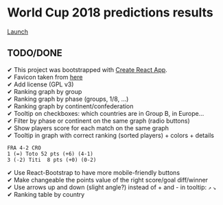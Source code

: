 # World Cup 2018 predictions results

[Launch](https://stephgbzh.github.io/pronos-graph/)

## TODO/DONE

✔ This project was bootstrapped with [Create React App](https://github.com/facebookincubator/create-react-app).  
✔ Favicon taken from [here](https://www.favicon.cc/?action=icon&file_id=888567)  
✔ Add license (GPL v3)  
✔ Ranking graph by group  
✔ Ranking graph by phase (groups, 1/8, ...)  
✔ Ranking graph by continent/confederation  
✔ Tooltip on checkboxes: which countries are in Group B, in Europe...  
✔ Filter by phase or continent on the same graph (radio buttons)  
✔ Show players score for each match on the same graph  
✔ Tooltip in graph with correct ranking (sorted players) + colors + details

    FRA 4-2 CRO
    1 (=) Toto 52 pts (+6) (4-1)
    3 (-2) Titi  8 pts (+0) (0-2)

✔ Use React-Bootstrap to have more mobile-friendly buttons  
✔ Make changeable the points value of the right score/goal diff/winner  
✔ Use arrows up️ and down (slight angle?) instead of + and - in tooltip️: `↗️` `↘`  
✔ Ranking table by country
